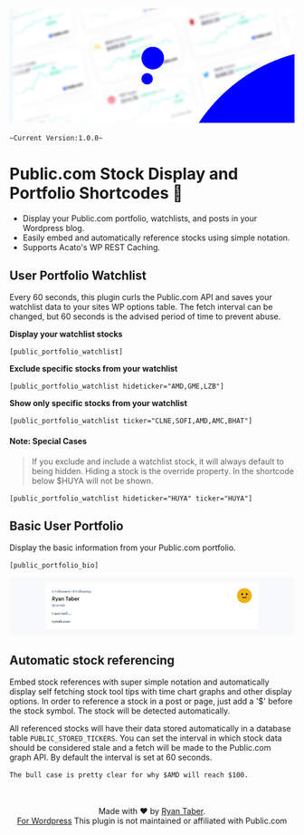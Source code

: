 <img src="https://github.com/ryntab/Public-Portfolio/blob/main/Banner.jpg">

`~Current Version:1.0.0~`

# Public.com Stock Display and Portfolio Shortcodes 🤑
- Display your Public.com portfolio, watchlists, and posts in your Wordpress blog.
- Easily embed and automatically reference stocks using simple notation. 
- Supports Acato's WP REST Caching.

## User Portfolio Watchlist

Every 60 seconds, this plugin curls the Public.com API and saves your watchlist data to your sites WP options table. The fetch interval can be changed, but 60 seconds is the advised period of time to prevent abuse.

**Display your watchlist stocks**

```
[public_portfolio_watchlist]
```

**Exclude specific stocks from your watchlist**

```
[public_portfolio_watchlist hideticker="AMD,GME,LZB"]
```

**Show only specific stocks from your watchlist**

```
[public_portfolio_watchlist ticker="CLNE,SOFI,AMD,AMC,BHAT"]
```

#### **Note:** Special Cases
> If you exclude and include a watchlist stock, it will always default to being hidden. Hiding a stock is the override property. In the shortcode below $HUYA will not be shown.
```
[public_portfolio_watchlist hideticker="HUYA" ticker="HUYA"]
```



## Basic User Portfolio

Display the basic information from your Public.com portfolio.
```
[public_portfolio_bio]
```

<img src="https://github.com/ryntab/Public-Portfolio/blob/main/Profile.jpg">

## Automatic stock referencing

Embed stock references with super simple notation and automatically display self fetching stock tool tips with time chart graphs and other display options. In order to reference a stock in a post or page, just add a '$' before the stock symbol. The stock will be detected automatically.

All referenced stocks will have their data stored automatically in a database table ```PUBLIC_STORED_TICKERS```. You can set the interval in which stock data should be considered stale and a fetch will be made to the Public.com graph API. By default the interval is set at 60 seconds. 
```
The bull case is pretty clear for why $AMD will reach $100.
```

<p align="center">
    <br/><br/>
    Made with ❤ by <a href="ryntab.com">Ryan Taber</a>.<br/>
    <a href="#">For Wordpress</a>
    This plugin is not maintained or affiliated with Public.com
</p>
